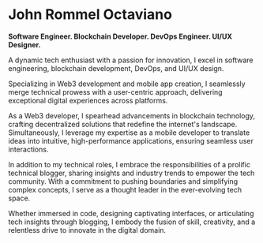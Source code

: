 # John Rommel Octaviano

**Software Engineer. Blockchain Developer. DevOps Engineer. UI/UX Designer.**

A dynamic tech enthusiast with a passion for innovation, I excel in software engineering, blockchain development, DevOps, and UI/UX design.

Specializing in Web3 development and mobile app creation, I seamlessly merge technical prowess with a user-centric approach, delivering exceptional digital experiences across platforms.

As a Web3 developer, I spearhead advancements in blockchain technology, crafting decentralized solutions that redefine the internet's landscape. Simultaneously, I leverage my expertise as a mobile developer to translate ideas into intuitive, high-performance applications, ensuring seamless user interactions.

In addition to my technical roles, I embrace the responsibilities of a prolific technical blogger, sharing insights and industry trends to empower the tech community. With a commitment to pushing boundaries and simplifying complex concepts, I serve as a thought leader in the ever-evolving tech space.

Whether immersed in code, designing captivating interfaces, or articulating tech insights through blogging, I embody the fusion of skill, creativity, and a relentless drive to innovate in the digital domain.
